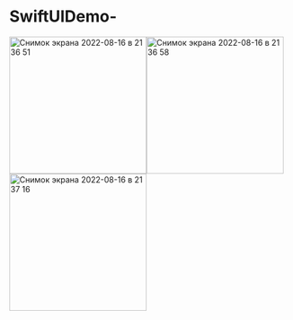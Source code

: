 # SwiftUIDemo- 

<img width="244" alt="Снимок экрана 2022-08-16 в 21 36 51" src="https://user-images.githubusercontent.com/104830313/184954796-4140c1ab-5c24-426b-ac4e-cf4394ccf7f9.png"><img width="244" alt="Снимок экрана 2022-08-16 в 21 36 58" src="https://user-images.githubusercontent.com/104830313/184954802-3e573f4a-6e3a-4d86-b02b-7878375ebe05.png"><img width="244" alt="Снимок экрана 2022-08-16 в 21 37 16" src="https://user-images.githubusercontent.com/104830313/184954808-09b27f31-5cf9-42ed-b930-9e4bd5a5b64d.png">
